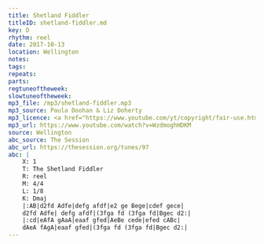 ```yaml
---
title: Shetland Fiddler
titleID: shetland-fiddler.md
key: D
rhythm: reel
date: 2017-10-13
location: Wellington
notes:
tags:
repeats: 
parts: 
regtuneoftheweek:
slowtuneoftheweek:
mp3_file: /mp3/shetland-fiddler.mp3
mp3_source: Paula Doohan & Liz Doherty
mp3_licence: <a href="https://www.youtube.com/yt/copyright/fair-use.html">YouTube Fair Use</a>
mp3_url: https://www.youtube.com/watch?v=WzdmoghHDKM
source: Wellington
abc_source: The Session
abc_url: https://thesession.org/tunes/97
abc: |
    X: 1
    T: The Shetland Fiddler
    R: reel
    M: 4/4
    L: 1/8
    K: Dmaj
    |:AB|d2fd Adfe|defg afdf|e2 ge Bege|cdef gece|
    d2fd Adfe| defg afdf|(3fga fd (3fga fd|Bgec d2:|
    |:cd|eAfA gAaA|eaaf gfed|AeBe cede|efed cABc|
    dAeA fAgA|eaaf gfed|(3fga fd (3fga fd|Bgec d2:|
---
```

